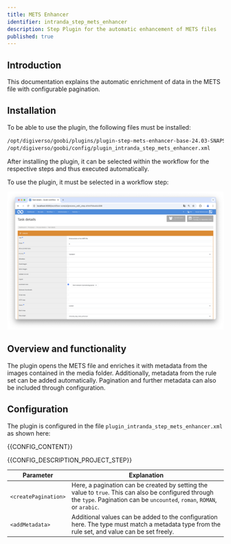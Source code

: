 ```yaml
---
title: METS Enhancer
identifier: intranda_step_mets_enhancer
description: Step Plugin for the automatic enhancement of METS files
published: true
---
```


## Introduction
This documentation explains the automatic enrichment of data in the METS file with configurable pagination.

## Installation
To be able to use the plugin, the following files must be installed:

```bash
/opt/digiverso/goobi/plugins/plugin-step-mets-enhancer-base-24.03-SNAPSHOT.jar
/opt/digiverso/goobi/config/plugin_intranda_step_mets_enhancer.xml
```

After installing the plugin, it can be selected within the workflow for the respective steps and thus executed automatically.

To use the plugin, it must be selected in a workflow step:

![Configuration of the workflow step for using the plugin](screen1_en.png)


## Overview and functionality
The plugin opens the METS file and enriches it with metadata from the images contained in the media folder. Additionally, metadata from the rule set can be added automatically. Pagination and further metadata can also be included through configuration.

## Configuration
The plugin is configured in the file `plugin_intranda_step_mets_enhancer.xml` as shown here:

{{CONFIG_CONTENT}}

{{CONFIG_DESCRIPTION_PROJECT_STEP}}

Parameter               | Explanation
------------------------|------------------------------------
| `<createPagination>`    | Here, a pagination can be created by setting the value to `true`. This can also be configured through the `type`. Pagination can be `uncounted`, `roman`, `ROMAN`, or `arabic`. |
| `<addMetadata>`         | Additional values can be added to the configuration here. The type must match a metadata type from the rule set, and value can be set freely. |